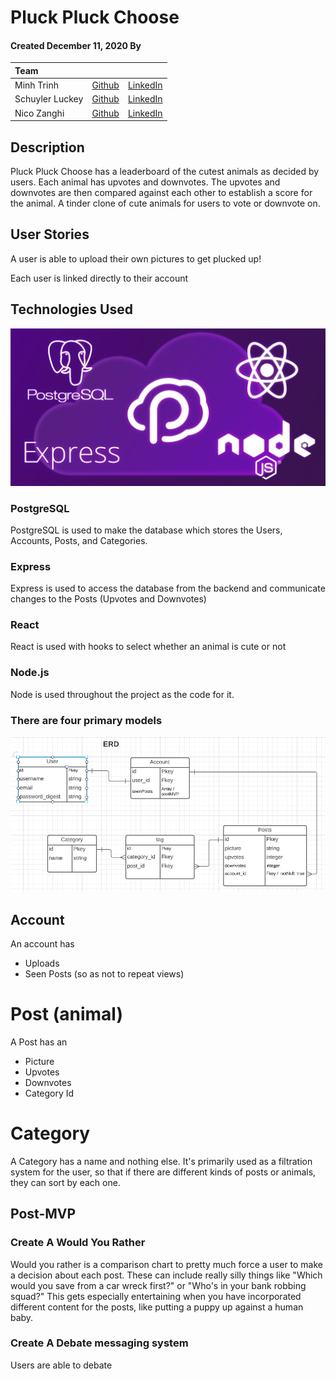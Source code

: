 # Pluck Pluck Choose
#### Created December 11, 2020 By 
| Team | | |
| :------------ |:--------------------------------------:| :-----:|
|Minh Trinh     | [Github](https://github.com/mtrinh11) |[LinkedIn](https://www.linkedin.com/in/m-trinh/)  |
|Schuyler Luckey| [Github](https://github.com/Gnarlyluck)| [LinkedIn](https://www.linkedin.com/in/schuyler-luckey/) |  
|Nico Zanghi| [Github](https://github.com/nazanghi)| [LinkedIn](https://www.linkedin.com/in/nicozanghi/) |

## Description

Pluck Pluck Choose has a leaderboard of the cutest animals as decided by users. Each animal has upvotes and downvotes. The upvotes and downvotes are then compared against each other to establish a score for the animal. 
A tinder clone of cute animals for users to vote or downvote on.

## User Stories

A user is able to upload their own pictures to get plucked up!

Each user is linked directly to their account

## Technologies Used
![Technologies Used in Pluck Pluck Choose](./ReadmeImages/PERNimage.png "Technologies Used in Pluck Pluck Choose")

### PostgreSQL
PostgreSQL is used to make the database which stores the Users, Accounts, Posts, and Categories.

### Express
Express is used to access the database from the backend and communicate changes to the Posts (Upvotes and Downvotes)

### React
React is used with hooks to select whether an animal is cute or not

### Node.js
Node is used throughout the project as the code for it. 


### There are four primary models

![ERD of Pluck Pluck Choose](./ReadmeImages/ERD.png "ERD of Pluck Pluck Choose")

## Account
An account has 
- Uploads
- Seen Posts (so as not to repeat views)

# Post (animal)
A Post has an
- Picture
- Upvotes
- Downvotes
- Category Id

# Category
A Category has a name and nothing else.
It's primarily used as a filtration system for the user, so that if there are different kinds of posts or animals, they can sort by each one.


## Post-MVP

### Create A Would You Rather
Would you rather is a comparison chart to pretty much force a user to make a decision about each post. These can include really silly things like "Which would you save from a car wreck first?" or "Who's in your bank robbing squad?" This gets especially entertaining when you have incorporated different content for the posts, like putting a puppy up against a human baby. 

### Create A Debate messaging system
Users are able to debate 